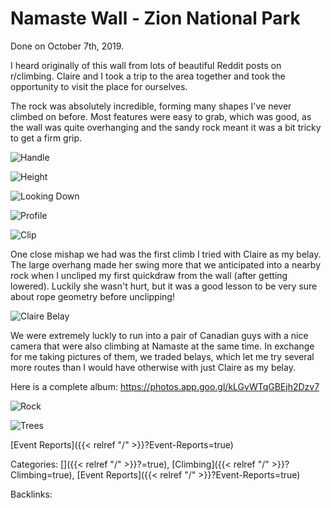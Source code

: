 # Namaste Wall - Zion National Park

Done on October 7th, 2019.

I heard originally of this wall from lots of beautiful Reddit posts on
r/climbing. Claire and I took a trip to the area together and took the
opportunity to visit the place for ourselves.

The rock was absolutely incredible, forming many shapes I've never climbed on
before. Most features were easy to grab, which was good, as the wall was quite
overhanging and the sandy rock meant it was a bit tricky to get a firm grip.

![Handle](/docs/climbing/event-reports/2019-10-07-namaste-wall-zion-pics/handle.jpg)

![Height](/docs/climbing/event-reports/2019-10-07-namaste-wall-zion-pics/height.jpg)

![Looking Down](/docs/climbing/event-reports/2019-10-07-namaste-wall-zion-pics/looking-down.jpg)

![Profile](/docs/climbing/event-reports/2019-10-07-namaste-wall-zion-pics/profile.jpg)

![Clip](/docs/climbing/event-reports/2019-10-07-namaste-wall-zion-pics/silouette-clip.jpg)

One close mishap we had was the first climb I tried with Claire as my belay.
The large overhang made her swing more that we anticipated into a nearby rock
when I uncliped my first quickdraw from the wall (after getting lowered).
Luckily she wasn't hurt, but it was a good lesson to be very sure about rope
geometry before unclipping!

![Claire Belay](/docs/climbing/event-reports/2019-10-07-namaste-wall-zion-pics/claire-belay.jpg)

We were extremely luckly to run into a pair of Canadian guys with a nice camera
that were also climbing at Namaste at the same time. In exchange for me taking
pictures of them, we traded belays, which let me try several more routes than I
would have otherwise with just Claire as my belay.

Here is a complete album: https://photos.app.goo.gl/kLGvWTqGBEjh2Dzv7

![Rock](/docs/climbing/event-reports/2019-10-07-namaste-wall-zion-pics/rock.jpg)

![Trees](/docs/climbing/event-reports/2019-10-07-namaste-wall-zion-pics/trees.jpg)








[Event Reports]({{< relref "/" >}}?Event-Reports=true)


Categories: []({{< relref "/" >}}?=true),
[Climbing]({{< relref "/" >}}?Climbing=true),
[Event Reports]({{< relref "/" >}}?Event-Reports=true)

Backlinks: 